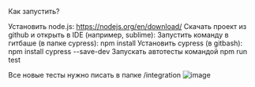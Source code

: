Как запустить?

Установить node.js: https://nodejs.org/en/download/
Скачать проект из github и открыть в IDE (например, sublime):
Запустить команду в гитбаше (в папке cypress): npm install
Установить cypress (в gitbash): npm install cypress --save-dev
Запускать автотесты командой npm run test

Все новые тесты нужно писать в папке /integration ![image](https://github.com/fedorovamainann/cypress.js/assets/165373570/cc156d1a-e36e-49ec-8a36-9f762d3eaefe)

